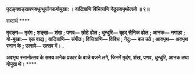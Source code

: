 **मृदङ्गशङ्खपणवधुन्धुर्यानकगोमुखा: ।** **वादित्राणि विचित्राणि नेदुरावभृथोत्सवे ॥ ९॥** 

शब्दार्थ **** 

**मृदङ्ग—** **मृदंग** **; शङ्ख—** **शंख** **; पणव—** **छोटे ढोल** **; धुन्धुरि—** **बृहद् सैनिक ढोल** **; आनक—** **नगाड़ा** **; गो-मुखा:—** **एक वाद्य** **;** **वादित्राणि—** **संगीत** **; विचित्राणि—** **विविध** **; नेदु:—** **बज उठे** **; आवभृथ—** **अवभृथ स्नान के** **; उत्सवे—** **उत्सव में।** **.** 

**अवभृथ** **स्नानोत्सव के समय अनेक प्रकार के बाजे बजने लगे, जिनमें मृदंग, शंख, पणव,** **धुन्धुरि, आनक तथा गोमुख थे।** **** 